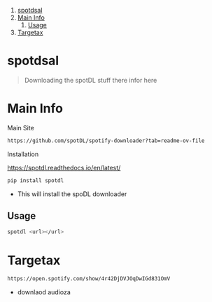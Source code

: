 1. [spotdsal](#spotdsal)
2. [Main Info](#main-info)
   1. [Usage](#usage)
3. [Targetax](#targetax)


# spotdsal 

> Downloading the spotDL stuff there infor here 

# Main Info 

Main Site 
```sh
https://github.com/spotDL/spotify-downloader?tab=readme-ov-file
```
Installation

https://spotdl.readthedocs.io/en/latest/

```sh 
pip install spotdl
```
- This will install the spoDL downloader

## Usage 

```sh 
spotdl <url></url>
```

# Targetax

```sh
https://open.spotify.com/show/4r42DjDVJOqDwIGd831OmV
```
- downlaod audioza 